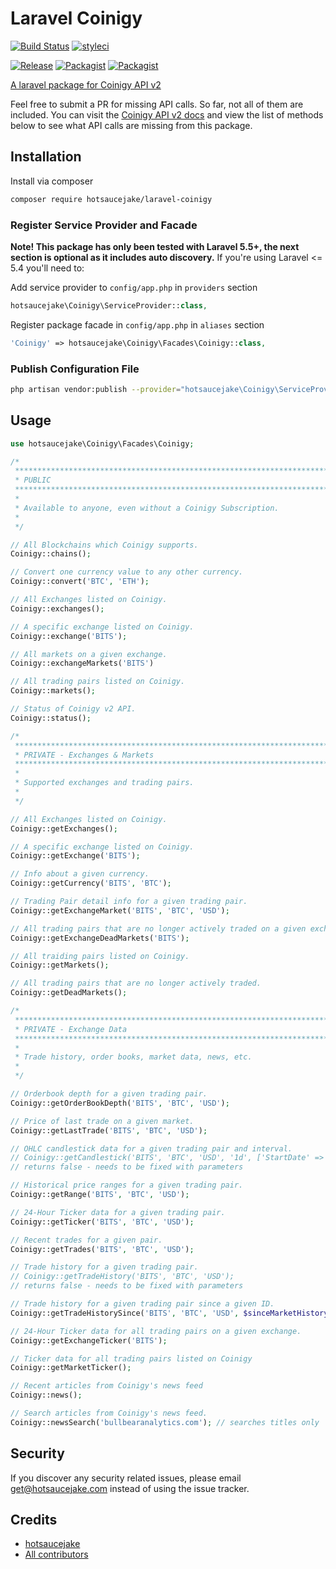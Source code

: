 # Laravel Coinigy

[![Build Status](https://travis-ci.org/hotsaucejake/laravel-coinigy.svg?branch=master)](https://travis-ci.org/hotsaucejake/laravel-coinigy)
[![styleci](https://styleci.io/repos/170237939/shield)](https://styleci.io/repos/170237939)

[![Release](https://img.shields.io/github/release/hotsaucejake/laravel-coinigy.svg)](https://github.com/hotsaucejake/laravel-coinigy)
[![Packagist](https://poser.pugx.org/hotsaucejake/laravel-coinigy/d/total.svg)](https://packagist.org/packages/hotsaucejake/laravel-coinigy)
[![Packagist](https://img.shields.io/packagist/l/hotsaucejake/laravel-coinigy.svg)](https://packagist.org/packages/hotsaucejake/laravel-coinigy)

[A laravel package for Coinigy API v2](https://api.coinigy.com/api/v2/docs/)

Feel free to submit a PR for missing API calls.  So far, not all of them are included.  You can visit the [Coinigy API v2 docs](https://api.coinigy.com/api/v2/docs/) and view the list of methods below to see what API calls are missing from this package.

## Installation

Install via composer
```bash
composer require hotsaucejake/laravel-coinigy
```

### Register Service Provider and Facade

**Note!  This package has only been tested with Laravel 5.5+, the next section is optional as it includes auto discovery.**
If you're using Laravel <= 5.4 you'll need to:

Add service provider to `config/app.php` in `providers` section
```php
hotsaucejake\Coinigy\ServiceProvider::class,
```

Register package facade in `config/app.php` in `aliases` section
```php
'Coinigy' => hotsaucejake\Coinigy\Facades\Coinigy::class,
```

### Publish Configuration File

```bash
php artisan vendor:publish --provider="hotsaucejake\Coinigy\ServiceProvider" --tag="config"
```

## Usage

```php
use hotsaucejake\Coinigy\Facades\Coinigy;

/*
 ***************************************************************************
 * PUBLIC
 ***************************************************************************
 *
 * Available to anyone, even without a Coinigy Subscription.
 *
 */

// All Blockchains which Coinigy supports.
Coinigy::chains();

// Convert one currency value to any other currency.
Coinigy::convert('BTC', 'ETH');

// All Exchanges listed on Coinigy.
Coinigy::exchanges();

// A specific exchange listed on Coinigy.
Coinigy::exchange('BITS');

// All markets on a given exchange.
Coinigy::exchangeMarkets('BITS')

// All trading pairs listed on Coinigy.
Coinigy::markets();

// Status of Coinigy v2 API.
Coinigy::status();

/*
 ***************************************************************************
 * PRIVATE - Exchanges & Markets
 ***************************************************************************
 *
 * Supported exchanges and trading pairs.
 *
 */

// All Exchanges listed on Coinigy.
Coinigy::getExchanges();

// A specific exchange listed on Coinigy.
Coinigy::getExchange('BITS');

// Info about a given currency.
Coinigy::getCurrency('BITS', 'BTC');

// Trading Pair detail info for a given trading pair.
Coinigy::getExchangeMarket('BITS', 'BTC', 'USD');

// All trading pairs that are no longer actively traded on a given exchange.
Coinigy::getExchangeDeadMarkets('BITS');

// All traiding pairs listed on Coinigy.
Coinigy::getMarkets();

// All trading pairs that are no longer actively traded.
Coinigy::getDeadMarkets();

/*
 ***************************************************************************
 * PRIVATE - Exchange Data
 ***************************************************************************
 *
 * Trade history, order books, market data, news, etc.
 *
 */

// Orderbook depth for a given trading pair.
Coinigy::getOrderBookDepth('BITS', 'BTC', 'USD');

// Price of last trade on a given market.
Coinigy::getLastTrade('BITS', 'BTC', 'USD');

// OHLC candlestick data for a given trading pair and interval.
// Coinigy::getCandlestick('BITS', 'BTC', 'USD', '1d', ['StartDate' => '2019-02-11T17:02:38.623Z', 'EndDate' => '2019-02-12T17:02:38.623Z']);
// returns false - needs to be fixed with parameters

// Historical price ranges for a given trading pair.
Coinigy::getRange('BITS', 'BTC', 'USD');

// 24-Hour Ticker data for a given trading pair.
Coinigy::getTicker('BITS', 'BTC', 'USD');

// Recent trades for a given pair.
Coinigy::getTrades('BITS', 'BTC', 'USD');

// Trade history for a given trading pair.
// Coinigy::getTradeHistory('BITS', 'BTC', 'USD');
// returns false - needs to be fixed with parameters

// Trade history for a given trading pair since a given ID.
Coinigy::getTradeHistorySince('BITS', 'BTC', 'USD', $sinceMarketHistoryId);

// 24-Hour Ticker data for all trading pairs on a given exchange.
Coinigy::getExchangeTicker('BITS');

// Ticker data for all trading pairs listed on Coinigy
Coinigy::getMarketTicker();

// Recent articles from Coinigy's news feed
Coinigy::news();

// Search articles from Coinigy's news feed.
Coinigy::newsSearch('bullbearanalytics.com'); // searches titles only


```

## Security

If you discover any security related issues, please email get@hotsaucejake.com
instead of using the issue tracker.

## Credits

- [hotsaucejake](https://github.com/hotsaucejake/laravel-coinigy)
- [All contributors](https://github.com/hotsaucejake/laravel-coinigy/graphs/contributors)
